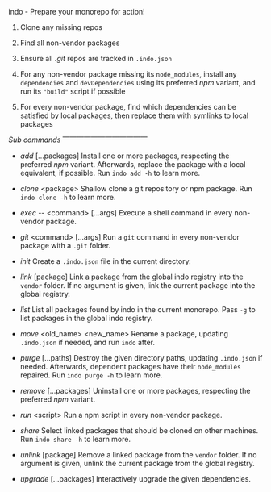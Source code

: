 
  <bold>indo</bold><gray> - Prepare your monorepo for action!</gray>

1. Clone any missing repos

2. Find all non-vendor packages

3. Ensure all *.git* repos are tracked in `.indo.json`

4. For any non-vendor package missing its `node_modules`, install any
   `dependencies` and `devDependencies` using its preferred *npm* variant,
   and run its `"build"` script if possible

5. For every non-vendor package, find which dependencies can be satisfied
   by local packages, then replace them with symlinks to local packages


*Sub commands*
⎺⎺⎺⎺⎺⎺⎺⎺⎺⎺⎺⎺

- *add* <gray>[...packages]</gray>
  Install one or more packages, respecting the preferred *npm* variant. 
  Afterwards, replace the package with a local equivalent, if possible.
  Run `indo add -h` to learn more.

- *clone* <gray>\<package></gray>
  Shallow clone a git repository or npm package.
  Run `indo clone -h` to learn more.

- *exec* <gray>-- \<command> [...args]</gray>
  Execute a shell command in every non-vendor package.

- *git* <gray>\<command> [...args]</gray>
  Run a `git` command in every non-vendor package with a `.git` folder.

- *init*
  Create a `.indo.json` file in the current directory.

- *link* <gray>[package]</gray>
  Link a package from the global indo registry into the `vendor` folder.
  If no argument is given, link the current package into the global registry.

- *list*
  List all packages found by indo in the current monorepo.
  Pass `-g` to list packages in the global indo registry.

- *move* <gray>\<old_name> \<new_name></gray>
  Rename a package, updating `.indo.json` if needed, and run `indo` after.

- *purge* <gray>[...paths]</gray>
  Destroy the given directory paths, updating `.indo.json` if needed.
  Afterwards, dependent packages have their `node_modules` repaired.
  Run `indo purge -h` to learn more.

- *remove* <gray>[...packages]</gray>
  Uninstall one or more packages, respecting the preferred *npm* variant. 

- *run* <gray>\<script></gray>
  Run a npm script in every non-vendor package.

- *share*
  Select linked packages that should be cloned on other machines.
  Run `indo share -h` to learn more.

- *unlink* <gray>[package]</gray>
  Remove a linked package from the `vendor` folder.
  If no argument is given, unlink the current package from the global registry.

- *upgrade* <gray>[...packages]</gray>
  Interactively upgrade the given dependencies.

